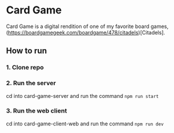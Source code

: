 # Card Game

Card Game is a digital rendition of one of my favorite board games, (https://boardgamegeek.com/boardgame/478/citadels)[Citadels]. 

## How to run

### 1. Clone repo

### 2. Run the server

cd into card-game-server and run the command `npm run start`

### 3. Run the web client

cd into card-game-client-web and run the command `npm run dev`
